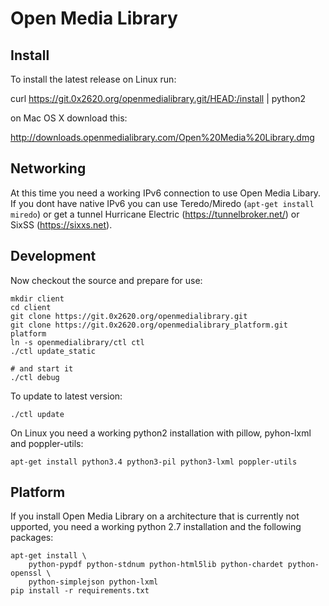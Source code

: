 Open Media Library
==================

Install
-------

 To install the latest release on Linux run:

 curl https://git.0x2620.org/openmedialibrary.git/HEAD:/install | python2

 on Mac OS X download this:

 http://downloads.openmedialibrary.com/Open%20Media%20Library.dmg

Networking
----------

At this time you need a working IPv6 connection to use Open Media Libary.
If you dont have native IPv6 you can use Teredo/Miredo (`apt-get install miredo`)
or get a tunnel Hurricane Electric (https://tunnelbroker.net/)
or SixSS (https://sixxs.net).

Development
-----------

Now checkout the source and prepare for use:

    mkdir client
    cd client
    git clone https://git.0x2620.org/openmedialibrary.git
    git clone https://git.0x2620.org/openmedialibrary_platform.git platform
    ln -s openmedialibrary/ctl ctl
    ./ctl update_static

    # and start it
    ./ctl debug

To update to latest version:

    ./ctl update

On Linux you need a working python2 installation with pillow, pyhon-lxml and poppler-utils:

    apt-get install python3.4 python3-pil python3-lxml poppler-utils


Platform
----------

If you install Open Media Library on a architecture that is currently not upported,
you need a working python 2.7 installation and the following packages:

    apt-get install \
        python-pypdf python-stdnum python-html5lib python-chardet python-openssl \
        python-simplejson python-lxml
    pip install -r requirements.txt

